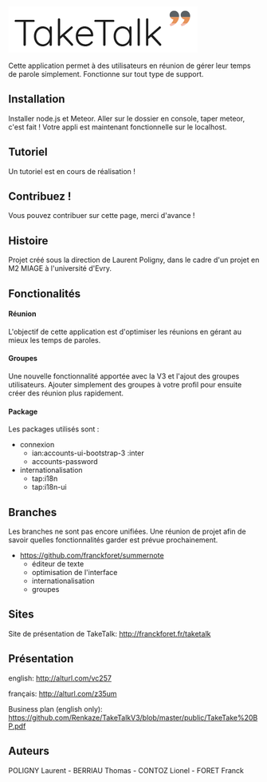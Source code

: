 <snippet>
<content>

![take Talk](https://raw.githubusercontent.com/Renkaze/TakeTalkV3/Franck/public/LOGO.png)

Cette application permet à des utilisateurs en réunion de gérer leur temps de parole simplement.
Fonctionne sur tout type de support.

## Installation

Installer node.js et Meteor. 
Aller sur le dossier en console, taper meteor, c'est fait !
Votre appli est maintenant fonctionnelle sur le localhost.

## Tutoriel
Un tutoriel est en cours de réalisation !
## Contribuez !

Vous pouvez contribuer sur cette page, merci d'avance !

## Histoire

Projet créé sous la direction de Laurent Poligny, dans le cadre d'un projet en M2 MIAGE à l'université d'Evry.

## Fonctionalités
#### Réunion
L'objectif de cette application est d'optimiser les réunions en gérant au mieux les temps de paroles. 
#### Groupes
Une nouvelle fonctionnalité apportée avec la V3 et l'ajout des groupes utilisateurs. Ajouter simplement des groupes à votre profil pour ensuite créer des réunion plus rapidement.
#### Package
Les packages utilisés sont :
* connexion
    * ian:accounts-ui-bootstrap-3 :inter
    * accounts-password
 * internationalisation  
    * tap:i18n
    * tap:i18n-ui    
    
## Branches
Les branches ne sont pas encore unifiées. Une réunion de projet afin de savoir quelles fonctionnalités garder est prévue prochainement.

* https://github.com/franckforet/summernote
    * éditeur de texte
    * optimisation de l'interface
    * internationalisation
    * groupes

## Sites
Site de présentation de TakeTalk:
http://franckforet.fr/taketalk

## Présentation
english: http://alturl.com/vc257

français: http://alturl.com/z35um

Business plan (english only): https://github.com/Renkaze/TakeTalkV3/blob/master/public/TakeTake%20BP.pdf
    
## Auteurs

POLIGNY Laurent - BERRIAU Thomas - CONTOZ Lionel - FORET Franck

</content>
</snippet>

